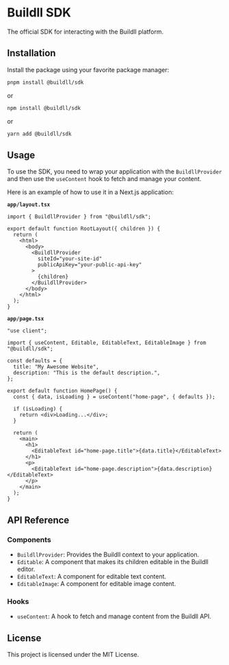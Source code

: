 # Buildll SDK

The official SDK for interacting with the Buildll platform.

## Installation

Install the package using your favorite package manager:

```bash
pnpm install @buildll/sdk
```

or

```bash
npm install @buildll/sdk
```

or

```bash
yarn add @buildll/sdk
```

## Usage

To use the SDK, you need to wrap your application with the `BuildllProvider` and then use the `useContent` hook to fetch and manage your content.

Here is an example of how to use it in a Next.js application:

**`app/layout.tsx`**
```tsx
import { BuildllProvider } from "@buildll/sdk";

export default function RootLayout({ children }) {
  return (
    <html>
      <body>
        <BuildllProvider
          siteId="your-site-id"
          publicApiKey="your-public-api-key"
        >
          {children}
        </BuildllProvider>
      </body>
    </html>
  );
}
```

**`app/page.tsx`**
```tsx
"use client";

import { useContent, Editable, EditableText, EditableImage } from "@buildll/sdk";

const defaults = {
  title: "My Awesome Website",
  description: "This is the default description.",
};

export default function HomePage() {
  const { data, isLoading } = useContent("home-page", { defaults });

  if (isLoading) {
    return <div>Loading...</div>;
  }

  return (
    <main>
      <h1>
        <EditableText id="home-page.title">{data.title}</EditableText>
      </h1>
      <p>
        <EditableText id="home-page.description">{data.description}</EditableText>
      </p>
    </main>
  );
}
```

## API Reference

### Components

*   `BuildllProvider`: Provides the Buildll context to your application.
*   `Editable`: A component that makes its children editable in the Buildll editor.
*   `EditableText`: A component for editable text content.
*   `EditableImage`: A component for editable image content.

### Hooks

*   `useContent`: A hook to fetch and manage content from the Buildll API.

## License

This project is licensed under the MIT License.

